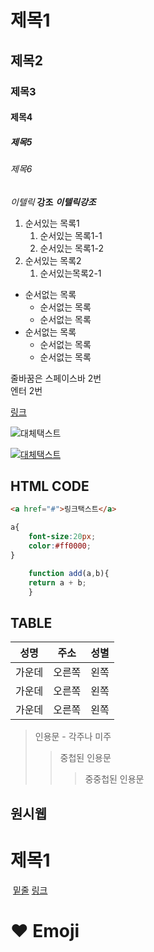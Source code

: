 # 제목1
## 제목2
### 제목3
#### 제목4
##### 제목5
###### 제목6

*이텔릭*
**강조**
***이텔릭강조***

1. 순서있는 목록1
    1. 순서있는 목록1-1
    1. 순서있는 목록1-2
1. 순서있는 목록2
    1. 순서있는목록2-1
- 순서없는 목록
	- 순서없는 목록 
    - 순서없는 목록
- 순서없는 목록
	- 순서없는 목록
    - 순서없는 목록


줄바꿈은 스페이스바 2번  
엔터 2번

[링크](https://pam7461.github.io/grid/ex01.html)  

![대체택스트](https://pam7461.github.io/grid/images/ico-face.png)  

[![대체택스트](https://pam7461.github.io/grid/images/ico-face.png)](https://pam7461.github.io/grid/ex08.html)

## HTML CODE  
```html
<a href="#">링크택스트</a>
```
```css
a{
    font-size:20px;
    color:#ff0000;
}
```
```javascript
    function add(a,b){
	return a + b;
    }
```



## TABLE
|성명|주소|성별|
|:---:|:---:|:---:|
|가운데|오른쪽|왼쪽|
|가운데|오른쪽|왼쪽|
|가운데|오른쪽|왼쪽|  


> 인용문 - 각주나 미주
>> 중첩된 인용문
>>> 중중첩된 인용문


## 원시웹   
<h1 title="제목1">제목1</h1>
<img src="" alt="" title="이미지1"></img>
<u>밑줄</u>
<a href="" target="_blank" title>링크</a>

# ❤️ Emoji

